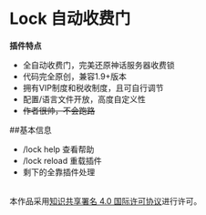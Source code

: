 # Lock 自动收费门

**插件特点**
* 全自动收费门，完美还原神话服务器收费锁
* 代码完全原创，兼容1.9+版本
* 拥有VIP制度和税收制度，且可自行调节
* 配置/语言文件开放，高度自定义性
* ~~作者很帅，不会跑路~~

##基本信息
* /lock help 查看帮助
* /lock reload 重载插件
* 剩下的全靠插件处理





<br />本作品采用<a rel="license" href="http://creativecommons.org/licenses/by/4.0/">知识共享署名 4.0 国际许可协议</a>进行许可。

